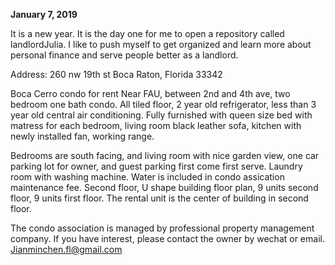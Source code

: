 
**January 7, 2019**<br>

It is a new year. It is the day one for me to open a repository called landlordJulia. I like to push myself to get organized and learn more about personal finance and serve people better as a landlord. 

Address:
260 nw 19th st
Boca Raton, Florida 33342

Boca Cerro condo for rent
Near FAU, between 2nd and 4th ave, two bedroom one bath condo. All tiled floor, 2 year old refrigerator, less than 3 year old central air conditioning. Fully furnished with queen size bed with matress for each bedroom, living room black leather sofa, kitchen with newly installed fan, working range. 

Bedrooms are south facing, and living room with nice garden view, one car parking lot for owner, and guest parking first come first serve. Laundry room with washing machine. Water is included in condo assication maintenance fee. Second floor, U shape building floor plan, 9 units second floor, 9 units first floor. The rental unit is the center of building in second floor. 

The condo association is managed by professional property management company. 
If you have interest, please contact the owner by wechat or email. Jianminchen.fl@gmail.com




